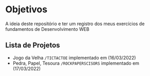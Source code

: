 # Objetivos

A ideia deste repositório e ter um registro dos meus exercícios de fundamentos de Desenvolvimento WEB

## Lista de Projetos

- Jogo da Velha ``/TICTACTOE`` implementado em (16/03/2022)
- Pedra, Papel, Tesoura ``/ROCKPAPERSCISORS`` implementado em (17/03/2022)